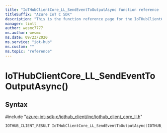 ```yaml
---                             
title: "IoTHubClientCore_LL_SendEventToOutputAsync function reference | Microsoft Docs" 
titleSuffix: "Azure IoT C SDK"            
description: "This is the function reference page for the IoTHubClientCore_LL_SendEventToOutputAsync() function in the Azure IoT C SDK. This SDK is used with Azure IoT Hub and Azure IoT Hub Device Provisioning Service"            
manager: timlt                 
author: wesmc7777              
ms.author: wesmc               
ms.date: 09/23/2020                    
ms.service: "iot-hub"             
ms.custom: ""                
ms.topic: "reference"        
---                            
```


# IoTHubClientCore_LL_SendEventToOutputAsync()

## Syntax

\#include "[azure-iot-sdk-c/iothub_client/inc/iothub_client_core_ll.h](../iothub-client-core-ll-h.md)"  
```C
IOTHUB_CLIENT_RESULT IoTHubClientCore_LL_SendEventToOutputAsync(IOTHUB_CLIENT_CORE_LL_HANDLE  MU_IFCOMMA2);
```

